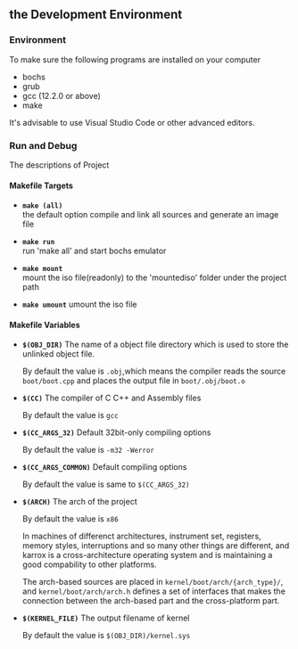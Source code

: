 ## the Development Environment
### Environment
To make sure the following programs are installed on your computer
 - bochs
 - grub
 - gcc (12.2.0 or above)
 - make

It's advisable to use Visual Studio Code or other advanced editors.

### Run and Debug

The descriptions of Project

#### Makefile Targets
 -  **`make (all)`**      
    the default option
    compile and link all sources and generate an image file

 -  **`make run`**        
    run 'make all' and start bochs emulator

 -  **`make mount`**      
    mount the iso file(readonly) to the 'mountediso' folder under the project path

 -  **`make umount`**
    umount the iso file
#### Makefile Variables
- **`$(OBJ_DIR)`**
    The name of a object file directory which is used to store the unlinked object file.

    By default the value is `.obj`,which means the compiler reads the source `boot/boot.cpp` and places the output file in `boot/.obj/boot.o`


 - **`$(CC)`**
    The compiler of C C++ and Assembly files

    By default the value is `gcc`


 - **`$(CC_ARGS_32)`**
    Default 32bit-only compiling options

    By default the value is `-m32 -Werror`


 - **`$(CC_ARGS_COMMON)`**
    Default compiling options 

    By default the value is same to `$(CC_ARGS_32)`


 - **`$(ARCH)`**
    The arch of the project

    By default the value is `x86`

    In machines of differenct architectures, instrument set, registers, memory styles, interruptions and so many other things are different, and karrox is a cross-architecture operating system and is maintaining a good compability to other platforms.

    The arch-based sources are placed in `kernel/boot/arch/{arch_type}/`, and `kernel/boot/arch/arch.h` defines a set of interfaces that makes the connection between the arch-based part and the cross-platform part.

 - **`$(KERNEL_FILE)`**
    The output filename of kernel

    By default the value is `$(OBJ_DIR)/kernel.sys`